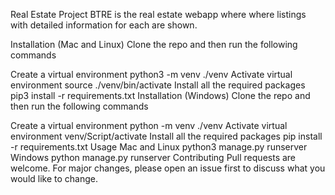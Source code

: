 Real Estate Project
BTRE is the real estate webapp where where listings with detailed information for each are shown.

Installation (Mac and Linux)
Clone the repo and then run the following commands

Create a virtual environment
python3 -m venv ./venv
Activate virtual environment
source ./venv/bin/activate
Install all the required packages
pip3 install -r requirements.txt
Installation (Windows)
Clone the repo and then run the following commands

Create a virtual environment
python -m venv ./venv
Activate virtual environment
venv/Script/activate
Install all the required packages
pip install -r requirements.txt
Usage
Mac and Linux
python3 manage.py runserver
Windows
python manage.py runserver
Contributing
Pull requests are welcome. For major changes, please open an issue first to discuss what you would like to change.
